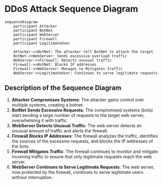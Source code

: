 # DDoS Attack Sequence Diagram

```mermaid
sequenceDiagram
    participant Attacker
    participant BotNet
    participant WebServer
    participant Firewall
    participant LegitimateUser
    
    Attacker->>BotNet: The attacker tell BotNet to attack the target
    BotNet->>WebServer: Sends excessive overload traffic
    WebServer->>Firewall: Detects unusual traffic
    Firewall->>BotNet: Blocks IP addresses
    Firewall->>WebServer: Manages to Mitigates traffic
    WebServer->>LegitimateUser: Continues to serve legitimate requests
```
## Description of the Sequence Diagram

1. **Attacker Compromises Systems**: The attacker gains control over multiple systems, creating a botnet.
2. **BotNet Sends Excessive Requests**: The compromised systems (bots) start sending a large number of requests to the target web server, overwhelming it with traffic.
3. **WebServer Detects Unusual Traffic**: The web server detects an unusual amount of traffic and alerts the firewall.
4. **Firewall Blocks IP Addresses**: The firewall analyzes the traffic, identifies the sources of the excessive requests, and blocks the IP addresses of the bots.
5. **Firewall Mitigates Traffic**: The firewall continues to monitor and mitigate incoming traffic to ensure that only legitimate requests reach the web server.
6. **WebServer Continues to Serve Legitimate Requests**: The web server, now protected by the firewall, continues to serve legitimate users without interruption.
